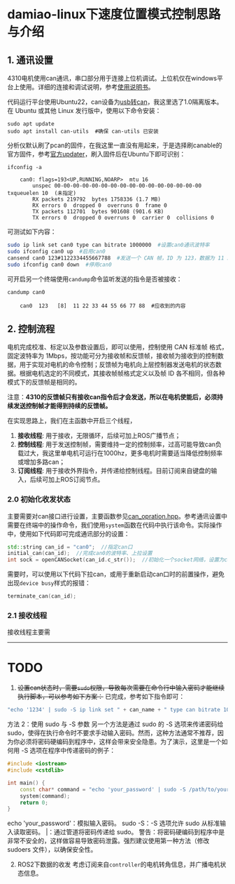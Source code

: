# damiao-linux下速度位置模式控制思路与介绍

## 1. 通讯设置
4310电机使用can通讯，串口部分用于连接上位机调试。上位机仅在windows平台上使用。详细的连接和调试说明，参考[使用说明书](调试助手使用说明书（达妙驱动控制协议）V1.4.pdf)。

代码运行平台使用Ubuntu22，can设备为[usb转can](http://e.tb.cn/h.T1gwEpVj8v1dp8S?tk=ocHw3sugto3)，我这里选了1.0隔离版本。
在 Ubuntu 或其他 Linux 发行版中，使用以下命令安装：
```shell
sudo apt update
sudo apt install can-utils  #确保 can-utils 已安装
```

分析仪默认刷了pcan的固件，在我这里一直没有用起来，于是选择刷canable的官方固件，参考[官方updater](https://canable.io/updater/canable1.html)，刷入固件后在Ubuntu下即可识别：

```shell
ifconfig -a

    can0: flags=193<UP,RUNNING,NOARP>  mtu 16
        unspec 00-00-00-00-00-00-00-00-00-00-00-00-00-00-00-00  txqueuelen 10  (未指定)
        RX packets 219792  bytes 1758336 (1.7 MB)
        RX errors 0  dropped 0  overruns 0  frame 0
        TX packets 112701  bytes 901608 (901.6 KB)
        TX errors 0  dropped 0 overruns 0  carrier 0  collisions 0
```
可测试如下内容：

```sh
sudo ip link set can0 type can bitrate 1000000  #设置can0通讯波特率
sudo ifconfig can0 up  #启用can0
cansend can0 123#1122334455667788  #发送一个 CAN 帧，ID 为 123，数据为 11 22 33 44 55 66 77 88
sudo ifconfig can0 down  #停用can0
```
可开启另一个终端使用`candump`命令监听发送的指令是否被接收：
```shell
candump can0

    can0  123   [8]  11 22 33 44 55 66 77 88  #应收到的内容
```

## 2. 控制流程
电机完成校准、标定以及参数设置后，即可以使用，控制使用 CAN 标准帧
格式，固定波特率为 1Mbps，按功能可分为接收帧和反馈帧，接收帧为接收到的控制数据，用于实现对电机的命令控制；反馈帧为电机向上层控制器发送电机的状态数据。根据电机选定的不同模式，其接收帧帧格式定义以及帧 ID 各不相同，但各种模式下的反馈帧是相同的。

注意：**4310的反馈帧只有接收can指令后才会发送，所以在电机使能后，必须持续发送控制帧才能得到持续的反馈帧。**

在实现思路上，我们在主函数中开启三个线程，

1. **接收线程**: 用于接收，无限循环，后续可加上ROS广播节点；
2. **控制线程**: 用于发送控制帧，需要维持一定的控制频率，过高可能导致can负载过大，我这里单电机可运行在1000hz，更多电机时需要适当降低控制频率或增加多路can；
3. **订阅线程**: 用于接收外界指令，并传递给控制线程。目前订阅来自键盘的输入，后续可加上ROS订阅节点。

### 2.0 初始化收发状态
主要需要对can接口进行设置，主要函数参见[can_opration.hpp](include/can_opration.hpp)。参考通讯设置中需要在终端中的操作命令，我们使用`system`函数在代码中执行该命令。实际操作中，使用如下代码即可完成通讯部分的设置：
```cpp
std::string can_id = "can0";  //指定can口
initial_can(can_id);  //完成can0的波特率、上拉设置
int sock = openCANSocket(can_id.c_str());  //初始化一个socket网络，设置为can样式，并绑定到can0上
```
需要时，可以使用以下代码下拉can，或用于重新启动can口时的前置操作，避免出现`device busy`样式的报错：
```cpp
terminate_can(can_id);
```


### 2.1 接收线程
接收线程主要需


---
# TODO
1. ~~设置can状态时，需要`sudo`权限，导致每次需要在命令行中输入密码才能继续执行脚本，可以参考如下方案：~~
已完成，参考如下指令即可：

```cpp
"echo '1234' | sudo -S ip link set " + can_name + " type can bitrate 1000000"
```

方法 2：使用 sudo 与 -S 参数
另一个方法是通过 sudo 的 -S 选项来传递密码给 sudo，使得在执行命令时不要求手动输入密码。然而，这种方法通常不推荐，因为你必须将密码硬编码到程序中，这样会带来安全隐患。为了演示，这里是一个如何用 -S 选项在程序中传递密码的例子：

```cpp
#include <iostream>
#include <cstdlib>

int main() {
    const char* command = "echo 'your_password' | sudo -S /path/to/your_command";
    system(command);
    return 0;
}
```
echo 'your_password'：模拟输入密码。
sudo -S：-S 选项允许 sudo 从标准输入读取密码。
|：通过管道将密码传递给 sudo。
警告：将密码硬编码到程序中是非常不安全的，这样做容易导致密码泄露。强烈建议使用第一种方法（修改 sudoers 文件），以确保安全性。

2. ROS2下数据的收发
考虑订阅来自`controller`的电机转角信息，并广播电机状态信息。








